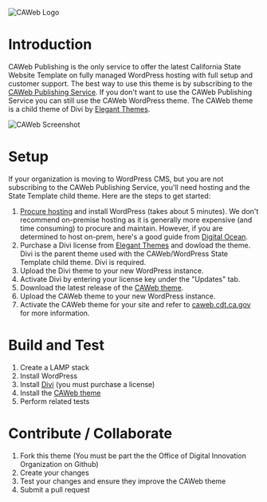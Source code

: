 ![CAWeb Logo](https://user-images.githubusercontent.com/13723805/29735384-6c10ea28-89ad-11e7-9484-6fc0e1416d8f.png)

# Introduction
CAWeb Publishing is the only service to offer the latest California State Website Template on fully managed WordPress hosting with full setup and customer support. The best way to use this theme is by subscribing to the [CAWeb Publishing Service](https://cdt.ca.gov/services/caweb-publishing/). If you don't want to use the CAWeb Publishing Service you can still use the CAWeb WordPress theme. The CAWeb theme is a child theme of Divi by [Elegant Themes](https://www.elegantthemes.com/gallery/divi/).

![CAWeb Screenshot](https://user-images.githubusercontent.com/13723805/28390282-30ecc610-6c8e-11e7-9e3e-b2fa1036377a.png)

# Setup
If your organization is moving to WordPress CMS, but you are not subscribing to the CAWeb Publishing Service, you'll need hosting and the State Template child theme. Here are the steps to get started:
1. [Procure hosting](https://cdt.ca.gov/services/staas/) and install WordPress (takes about 5 minutes). We don't recommend on-premise hosting as it is generally more expensive (and time consuming) to procure and maintain. However, if you are determined to host on-prem, here's a good guide from [Digital Ocean](https://www.digitalocean.com/community/tutorials/how-to-install-wordpress-with-lamp-on-ubuntu-16-04).
2. Purchase a Divi license from [Elegant Themes](https://www.elegantthemes.com/join/) and dowload the theme. Divi is the parent theme used with the CAWeb/WordPress State Template child theme. Divi is required.
3. Upload the Divi theme to your new WordPress instance.
4. Activate Divi by entering your license key under the "Updates" tab.
5. Download the latest release of the [CAWeb theme](https://github.com/CA-CODE-Works/CAWeb). 
6. Upload the CAWeb theme to your new WordPress instance.
7. Activate the CAWeb theme for your site and refer to [caweb.cdt.ca.gov](https://caweb.cdt.ca.gov/) for more information.

# Build and Test
1. Create a LAMP stack
2. Install WordPress
3. Install [Divi](https://www.elegantthemes.com/gallery/divi/) (you must purchase a license)
4. Install the [CAWeb theme](https;//github.com/Office-of-Digital-Innovation/CAWeb/releases/)
5. Perform related tests  

# Contribute / Collaborate
1. Fork this theme (You must be part the the Office of Digital Innovation Organization on Github)
2. Create your changes
3. Test your changes and ensure they improve the CAWeb theme
4. Submit a pull request
